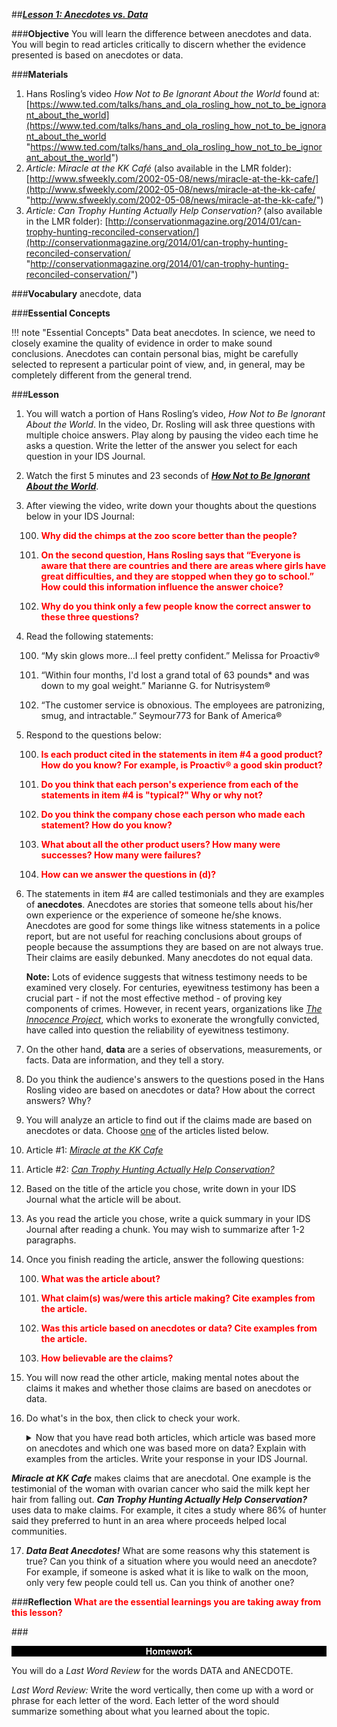 ##***<u>Lesson 1: Anecdotes vs. Data</u>***

###**Objective**
You will learn the difference between anecdotes and data. You will begin to read articles critically to
discern whether the evidence presented is based on anecdotes or data.

###**Materials**
1. Hans Rosling’s video *How Not to Be Ignorant About the World* found at:
[https://www.ted.com/talks/hans_and_ola_rosling_how_not_to_be_ignorant_about_the_world](https://www.ted.com/talks/hans_and_ola_rosling_how_not_to_be_ignorant_about_the_world "https://www.ted.com/talks/hans_and_ola_rosling_how_not_to_be_ignorant_about_the_world")
2. *Article: Miracle at the KK Café* (also available in the LMR folder):
[http://www.sfweekly.com/2002-05-08/news/miracle-at-the-kk-cafe/](http://www.sfweekly.com/2002-05-08/news/miracle-at-the-kk-cafe/ "http://www.sfweekly.com/2002-05-08/news/miracle-at-the-kk-cafe/")
3. *Article: Can Trophy Hunting Actually Help Conservation?* (also available in the LMR folder):
[http://conservationmagazine.org/2014/01/can-trophy-hunting-reconciled-conservation/](http://conservationmagazine.org/2014/01/can-trophy-hunting-reconciled-conservation/ "http://conservationmagazine.org/2014/01/can-trophy-hunting-reconciled-conservation/")

###**Vocabulary**
anecdote, data

###**Essential Concepts**

!!! note "Essential Concepts"
    Data beat anecdotes. In science, we need to closely examine the quality of evidence in order to make sound conclusions. Anecdotes can contain personal bias, might be carefully selected to represent a particular point of view, and, in general, may be completely different from the general trend.

###**Lesson**
1. You will watch a portion of Hans Rosling’s video, *How Not to Be Ignorant About the World*. In the video, Dr. Rosling will ask three questions with multiple choice answers. Play along by pausing the video each time he asks a question. Write the letter of the answer you select for each question in your IDS Journal.

2. Watch the first 5 minutes and 23 seconds of <a href="https://www.ted.com/talks/hans_and_ola_rosling_how_not_to_be_ignorant_about_the_world"><i>**How Not to Be Ignorant About the World**</i></a>.

3. After viewing the video, write down your thoughts about the questions below in your IDS Journal:

    100. <strong style="color: red;">Why did the chimps at the zoo score better than the people?</strong>

    100. <strong style="color: red;">On the second question, Hans Rosling says that “Everyone is aware that there are
    countries and there are areas where girls have great difficulties, and they are stopped when they go to school.”  How could this information influence the answer choice?</strong>

    100. <strong style="color: red;">Why do you think only a few people know the correct answer to these three questions?</strong>

4. Read the following statements:

    100. “My skin glows more…I feel pretty confident.” Melissa for Proactiv®

    100. “Within four months, I'd lost a grand total of 63 pounds\* and was down to my goal weight.”
    Marianne G. for Nutrisystem®

    100. “The customer service is obnoxious. The employees are patronizing, smug, and intractable.”
    Seymour773 for Bank of America®

5. Respond to the questions below:

    100. <strong style="color: red;">Is each product cited in the statements in item #4 a good product? How do you know? For example, is Proactiv® a good skin product?</strong> 

    100. <strong style="color: red;">Do you think that each person's experience from each of the statements in item #4 is "typical?" Why or why not?</strong>

    100. <strong style="color: red;">Do you think the company chose each person who made each statement? How do you know?</strong>

    100. <strong style="color: red;">What about all the other product users? How many were successes? How many were failures?</strong>

    100. <strong style="color: red;">How can we answer the questions in (d)?</strong>

6. The statements in item #4 are called testimonials and they are examples of **anecdotes**. Anecdotes are stories that someone tells about his/her own experience or the experience of someone he/she knows. Anecdotes are good for some things like witness statements in a police report, but are not useful for reaching conclusions about groups of people because the
assumptions they are based on are not always true. Their claims are easily debunked. Many anecdotes do not equal data.

    **Note:** Lots of evidence suggests that witness testimony needs to be examined very closely. For centuries, eyewitness testimony has been a crucial part - if not the most effective method - of proving key components of crimes. However, in recent years, organizations like <a href="https://innocenceproject.org/"><i>The Innocence Project</i></a>, which works to exonerate the wrongfully convicted, have called into question the reliability of eyewitness testimony.
    
7. On the other hand, **data** are a series of observations, measurements, or facts. Data are information, and they tell a story.

8. Do you think the audience's answers to the questions posed in the Hans Rosling video are based on anecdotes or data? How about the correct answers? Why?

9. You will analyze an article to find out if the claims made are based on anecdotes or data. Choose <u>one</u> of the articles listed below.

10. Article #1: <a href="http://www.sfweekly.com/2002-05-08/news/miracle-at-the-kk-cafe"><i>Miracle at the KK Cafe</i></a>

11. Article #2: <a href="http://conservationmagazine.org/2014/01/can-trophy-hunting-reconciled-conservation"><i>Can Trophy Hunting Actually Help Conservation?</i></a>

12. Based on the title of the article you chose, write down in your IDS Journal what the article will be about.

13. As you read the article you chose, write a quick summary in your IDS Journal after reading a chunk. You may wish to summarize after 1-2 paragraphs.

14. Once you finish reading the article, answer the following questions:

    100. <strong style="color: red;">What was the article about?</strong>

    100. <strong style="color: red;">What claim(s) was/were this article making? Cite examples from the article.</strong>

    100. <strong style="color: red;">Was this article based on anecdotes or data? Cite examples from the article.</strong>

    100. <strong style="color: red;">How believable are the claims?</strong>

15. You will now read the other article, making mental notes about the claims it makes and whether those claims are based on anecdotes or data.

16. Do what's in the box, then click to check your work.

    <details>
    <summary>Now that you have read both articles, which article was based more on anecdotes and which one was based more on data? Explain with examples from the articles. Write your response in your IDS Journal.</summary>
   <i>**Miracle at KK Cafe**</i></a> makes claims that are anecdotal. One example is the testimonial of the woman with ovarian cancer who said the milk kept her hair from falling out. <i>**Can Trophy Hunting Actually Help Conservation?**</i></a> uses data to make claims. For example, it cites a study where 86% of hunter said they preferred to hunt in an area where proceeds helped local communities.
    </details>  


17. ***Data Beat Anecdotes!*** What are some reasons why this statement is true? Can you think of a situation where you would need an anecdote? For example, if someone is asked what it is like to walk on the moon, only very few people could tell us. Can you think of another one?

###**Reflection**
<strong style="color: red;">What are the essential learnings you are taking away from this lesson?</strong> 

###<p style="background: black; color: white; text-align: center;">**Homework**</p>
You will do a *Last Word Review* for the words DATA and ANECDOTE.

*Last Word Review:* Write the word vertically, then come up with a word or phrase for each letter of
the word. Each letter of the word should summarize something about what you learned about the
topic.
